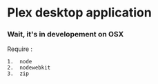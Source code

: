 # Plex desktop application

### Wait, it's in developement on OSX

Require :
```
1.  node
2.  nodewebkit
3.  zip
```
